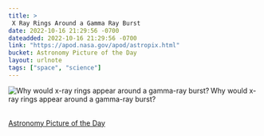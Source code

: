 ```yaml
---
title: > 
 X Ray Rings Around a Gamma Ray Burst  
date: 2022-10-16 21:29:56 -0700
dateadded: 2022-10-16 21:29:56 -0700
link: "https://apod.nasa.gov/apod/astropix.html"
bucket: Astronomy Picture of the Day
layout: urlnote
tags: ["space", "science"]
--- 
```

<p><a href="https://apod.nasa.gov/apod/astropix.html"><img src="https://apod.nasa.gov/apod/calendar/S_221017.jpg" align="left" alt="Why would x-ray rings appear around a gamma-ray burst?  " border="0" /></a> Why would x-ray rings appear around a gamma-ray burst?  </p><br clear="all"/>
 <!-- end excerpt --> 
<div class='bucket'><a class='internal-link' href='/buckets/astronomy-picture-of-the-day'>Astronomy Picture of the Day</a></div> 
